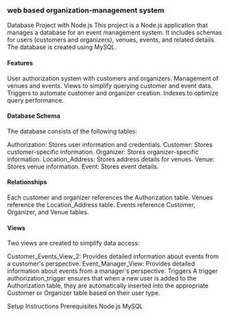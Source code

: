 ### web based organization-management system
Database Project with Node.js
This project is a Node.js application that manages a database for an event management system. It includes schemas for users (customers and organizers), venues, events, and related details. The database is created using MySQL.

#### Features
User authorization system with customers and organizers.
Management of venues and events.
Views to simplify querying customer and event data.
Triggers to automate customer and organizer creation.
Indexes to optimize query performance.
#### Database Schema
The database consists of the following tables:

Authorization: Stores user information and credentials.
Customer: Stores customer-specific information.
Organizer: Stores organizer-specific information.
Location_Address: Stores address details for venues.
Venue: Stores venue information.
Event: Stores event details.
#### Relationships
Each customer and organizer references the Authorization table.
Venues reference the Location_Address table.
Events reference Customer, Organizer, and Venue tables.
#### Views
Two views are created to simplify data access:

Customer_Events_View_2: Provides detailed information about events from a customer's perspective.
Event_Manager_View: Provides detailed information about events from a manager's perspective.
Triggers
A trigger authorization_trigger ensures that when a new user is added to the Authorization table, they are automatically inserted into the appropriate Customer or Organizer table based on their user type.

Setup Instructions
Prerequisites
Node.js
MySQL
